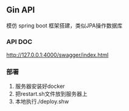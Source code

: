 ## Gin API

模仿 spring boot 框架搭建，类似JPA操作数据库

### API DOC

http://127.0.0.1:4000/swagger/index.html

### 部署

1. 服务器安装好docker
2. 把restart.sh文件放到服务器上
3. 本地执行./deploy.shw